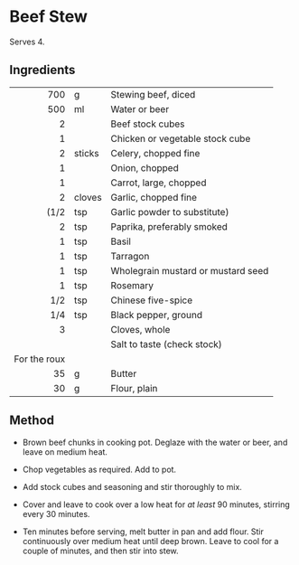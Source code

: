 
# Beef Stew

Serves 4.

## Ingredients

|      |        |                                      |
|-----:|:-------|:-------------------------------------|
|  700 | g      | Stewing beef, diced                  |
|  500 | ml     | Water or beer                        |
|  2   |        | Beef stock cubes                     |
|  1   |        | Chicken or vegetable stock cube      |
|  2   | sticks | Celery, chopped fine
|  1   |        | Onion, chopped                       |
|  1   |        | Carrot, large, chopped               |
|  2   | cloves | Garlic, chopped fine                 |
| (1/2 | tsp    | Garlic powder to substitute)         |
|  2   | tsp    | Paprika, preferably smoked           |
|  1   | tsp    | Basil                                |
|  1   | tsp    | Tarragon                             |
|  1   | tsp    | Wholegrain mustard or mustard seed   |
|  1   | tsp    | Rosemary                             |
|  1/2 | tsp    | Chinese five-spice                   |
|  1/4 | tsp    | Black pepper, ground                 |
|  3   |        | Cloves, whole                        |
|      |        | Salt to taste (check stock)          |
|  For the roux                                      |||
|  35  | g      | Butter                               |
|  30  | g      | Flour, plain                         |

## Method

- Brown beef chunks in cooking pot. Deglaze with the water or beer, and leave on medium heat.

- Chop vegetables as required. Add to pot.

- Add stock cubes and seasoning and stir thoroughly to mix.

- Cover and leave to cook over a low heat for _at least_ 90 minutes, stirring every 30 minutes.

- Ten minutes before serving, melt butter in pan and add flour. Stir continuously over medium heat
  until deep brown. Leave to cool for a couple of minutes, and then stir into stew.

